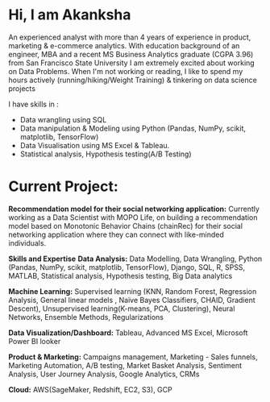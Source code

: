 # Hi, I am Akanksha
An experienced analyst with more than 4 years of experience in product, marketing & e-commerce analytics. With education background of an engineer, MBA and a recent MS Business Analytics graduate (CGPA 3.96) from San Francisco State University I am extremely excited about working on Data Problems. When I'm not working or reading, I like to spend my hours actively (running/hiking/Weight Training) & tinkering on data science projects

I have skills in : 
- Data wrangling using SQL
- Data manipulation & Modeling using Python (Pandas, NumPy, scikit, matplotlib, TensorFlow)
- Data Visualisation using MS Excel & Tableau. 
- Statistical analysis, Hypothesis testing(A/B Testing)

# Current Project:
**Recommendation model for their social networking application:** 
Currently working as a Data Scientist with MOPO Life, on building a recommendation model based on Monotonic Behavior Chains (chainRec) for their social networking application where they can connect with like-minded individuals.

**Skills and Expertise**
**Data Analysis:** Data Modelling, Data Wrangling, Python (Pandas, NumPy, scikit, matplotlib, TensorFlow), Django, SQL, R, SPSS, MATLAB, Statistical analysis, Hypothesis testing, Big Data analytics

**Machine Learning:** Supervised learning (KNN, Random Forest, Regression Analysis, General linear models , Naïve Bayes Classifiers, CHAID, Gradient Descent), Unsupervised learning(K-means, PCA, Clustering), Neural Networks, Ensemble Methods, Regularizations

**Data Visualization/Dashboard:** Tableau, Advanced MS Excel, Microsoft Power BI looker

**Product & Marketing:** Campaigns management, Marketing - Sales funnels, Marketing Automation, A/B testing, Market Basket Analysis, Sentiment Analysis, User Journey Analysis, Google Analytics, CRMs

**Cloud:** AWS(SageMaker, Redshift, EC2, S3), GCP
